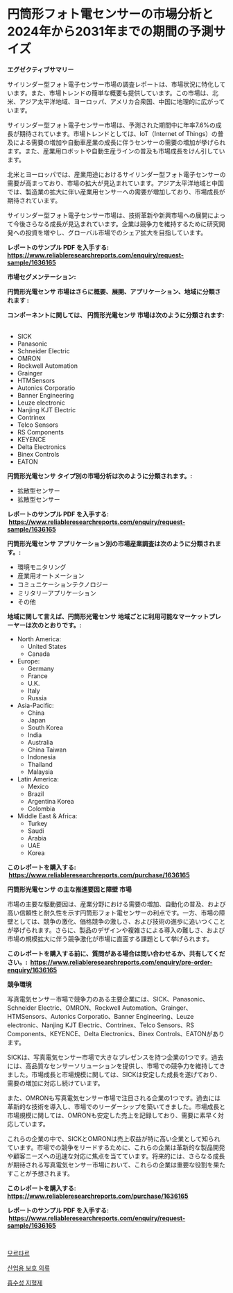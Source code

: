 <p><h1>円筒形フォト電センサーの市場分析と2024年から2031年までの期間の予測サイズ</h1></p><p><strong>エグゼクティブサマリー</strong></p>
<p><p>サイリンダー型フォト電子センサー市場の調査レポートは、市場状況に特化しています。また、市場トレンドの簡単な概要も提供しています。この市場は、北米、アジア太平洋地域、ヨーロッパ、アメリカ合衆国、中国に地理的に広がっています。</p><p>サイリンダー型フォト電子センサー市場は、予測された期間中に年率7.6%の成長が期待されています。市場トレンドとしては、IoT（Internet of Things）の普及による需要の増加や自動車産業の成長に伴うセンサーの需要の増加が挙げられます。また、産業用ロボットや自動生産ラインの普及も市場成長をけん引しています。</p><p>北米とヨーロッパでは、産業用途におけるサイリンダー型フォト電子センサーの需要が高まっており、市場の拡大が見込まれています。アジア太平洋地域と中国では、製造業の拡大に伴い産業用センサーへの需要が増加しており、市場成長が期待されています。</p><p>サイリンダー型フォト電子センサー市場は、技術革新や新興市場への展開によって今後さらなる成長が見込まれています。企業は競争力を維持するために研究開発への投資を増やし、グローバル市場でのシェア拡大を目指しています。</p></p>
<p><strong>レポートのサンプル PDF を入手する: <a href="https://www.reliableresearchreports.com/enquiry/request-sample/1636165">https://www.reliableresearchreports.com/enquiry/request-sample/1636165</a></strong></p>
<p><strong>市場セグメンテーション:</strong></p>
<p><strong> 円筒形光電センサ 市場はさらに概要、展開、アプリケーション、地域に分類されます :</strong></p>
<p><strong>コンポーネントに関しては、 円筒形光電センサ 市場は次のように分類されます: &nbsp;</strong></p>
<p><ul><li>SICK</li><li>Panasonic</li><li>Schneider Electric</li><li>OMRON</li><li>Rockwell Automation</li><li>Grainger</li><li>HTMSensors</li><li>Autonics Corporatio</li><li>Banner Engineering</li><li>Leuze electronic</li><li>Nanjing KJT Electric</li><li>Contrinex</li><li>Telco Sensors</li><li>RS Components</li><li>KEYENCE</li><li>Delta Electronics</li><li>Binex Controls</li><li>EATON</li></ul></p>
<p><strong> 円筒形光電センサ タイプ別の市場分析は次のように分類されます。:</strong></p>
<p><ul><li>拡散型センサー</li><li>拡散型センサー</li></ul></p>
<p><strong>レポートのサンプル PDF を入手する: &nbsp;<a href="https://www.reliableresearchreports.com/enquiry/request-sample/1636165">https://www.reliableresearchreports.com/enquiry/request-sample/1636165</a></strong></p>
<p><strong> 円筒形光電センサ アプリケーション別の市場産業調査は次のように分類されます。:</strong></p>
<p><ul><li>環境モニタリング</li><li>産業用オートメーション</li><li>コミュニケーションテクノロジー</li><li>ミリタリーアプリケーション</li><li>その他</li></ul></p>
<p><strong>地域に関して言えば、円筒形光電センサ 地域ごとに利用可能なマーケットプレーヤーは次のとおりです。:</strong></p>
<p><ul>
    <li>
        North America:
        <ul>
            <li>United States</li>
            <li>Canada</li>
        </ul>
    </li>
    <li>
        Europe:
        <ul>
            <li>Germany</li>
            <li>France</li>
            <li>U.K.</li>
            <li>Italy</li>
            <li>Russia</li>
        </ul>
    </li>
    <li>
        Asia-Pacific:
        <ul>
            <li>China</li>
            <li>Japan</li>
            <li>South Korea</li>
            <li>India</li>
            <li>Australia</li>
            <li>China Taiwan</li>
            <li>Indonesia</li>
            <li>Thailand</li>
            <li>Malaysia</li>
        </ul>
    </li>
    <li>
        Latin America:
        <ul>
            <li>Mexico</li>
            <li>Brazil</li>
            <li>Argentina Korea</li>
            <li>Colombia</li>
        </ul>
    </li>
    <li>
        Middle East & Africa:
        <ul>
            <li>Turkey</li>
            <li>Saudi</li>
            <li>Arabia</li>
            <li>UAE</li>
            <li>Korea</li>
        </ul>
    </li>
    </ul></p>
<p><strong>このレポートを購入する: &nbsp;<a href="https://www.reliableresearchreports.com/purchase/1636165">https://www.reliableresearchreports.com/purchase/1636165</a></strong></p>
<p><strong>円筒形光電センサ の主な推進要因と障壁 市場</strong></p>
<p><p>市場の主要な駆動要因は、産業分野における需要の増加、自動化の普及、および高い信頼性と耐久性を示す円筒形フォト電センサーの利点です。一方、市場の障壁としては、競争の激化、価格競争の激しさ、および技術の進歩に追いつくことが挙げられます。さらに、製品のデザインや複雑さによる導入の難しさ、および市場の規模拡大に伴う競争激化が市場に直面する課題として挙げられます。</p></p>
<p><strong>このレポートを購入する前に、質問がある場合は問い合わせるか、共有してください。:&nbsp; <a href="https://www.reliableresearchreports.com/enquiry/pre-order-enquiry/1636165">https://www.reliableresearchreports.com/enquiry/pre-order-enquiry/1636165</a></strong></p>
<p><strong>競争環境</strong></p>
<p><p>写真電気センサー市場で競争力のある主要企業には、SICK、Panasonic、Schneider Electric、OMRON、Rockwell Automation、Grainger、HTMSensors、Autonics Corporatio、Banner Engineering、Leuze electronic、Nanjing KJT Electric、Contrinex、Telco Sensors、RS Components、KEYENCE、Delta Electronics、Binex Controls、EATONがあります。</p><p>SICKは、写真電気センサー市場で大きなプレゼンスを持つ企業の1つです。過去には、高品質なセンサーソリューションを提供し、市場での競争力を維持してきました。市場成長と市場規模に関しては、SICKは安定した成長を遂げており、需要の増加に対応し続けています。</p><p>また、OMRONも写真電気センサー市場で注目される企業の1つです。過去には革新的な技術を導入し、市場でのリーダーシップを築いてきました。市場成長と市場規模に関しては、OMRONも安定した売上を記録しており、需要に素早く対応しています。</p><p>これらの企業の中で、SICKとOMRONは売上収益が特に高い企業として知られています。市場での競争をリードするために、これらの企業は革新的な製品開発や顧客ニーズへの迅速な対応に焦点を当てています。将来的には、さらなる成長が期待される写真電気センサー市場において、これらの企業は重要な役割を果たすことが予想されます。</p></p>
<p><strong>このレポートを購入する: &nbsp; <a href="https://www.reliableresearchreports.com/purchase/1636165">https://www.reliableresearchreports.com/purchase/1636165</a></strong></p>
<p><strong>レポートのサンプル PDF を入手する: &nbsp;<a href="https://www.reliableresearchreports.com/enquiry/request-sample/1636165">https://www.reliableresearchreports.com/enquiry/request-sample/1636165</a></strong><strong></strong></p>
<p>&nbsp;</p>
<p><p><a href="https://github.com/plelbej847484502/Market-Research-Report-List-1/blob/main/45504046959.md">모르타르</a></p><p><a href="https://github.com/WilburKihn5676/Market-Research-Report-List-1/blob/main/21774386961.md">산업용 보호 의류</a></p><p><a href="https://github.com/vseigx30c9a1j/Market-Research-Report-List-1/blob/main/13748866960.md">흡수성 지혈제</a></p></p>